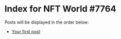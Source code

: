 # Index for NFT World #7764
Posts will be displayed in the order below:

- [Your first post](./001-first.md)

